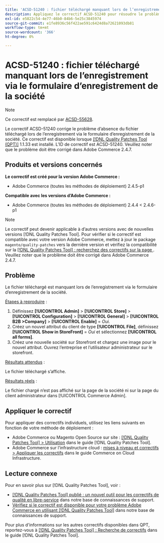 ```yaml
---
title: 'ACSD-51240 : fichier téléchargé manquant lors de l’enregistrement via le formulaire d’enregistrement de la société'
description: Appliquez le correctif ACSD-51240 pour résoudre le problème Adobe Commerce en raison duquel le fichier téléchargé est manquant lors de l’enregistrement via le formulaire d’enregistrement de l’entreprise.
exl-id: e5822c54-4e77-46b0-84b6-5e25c3845974
source-git-commit: e1fe8936c56f422ae591c6424d8a72621093db81
workflow-type: tm+mt
source-wordcount: '366'
ht-degree: 0%

---
```


# ACSD-51240 : fichier téléchargé manquant lors de l’enregistrement via le formulaire d’enregistrement de la société

>[!NOTE]
>
>Ce correctif est remplacé par [ACSD-55628](/help/support-tools/patches-available-in-qpt-tool/v1-1-42/acsd-55628-upload-file-company-registration-form-replace-file-customer-attribute-storefront.md).

Le correctif ACSD-51240 corrige le problème d’absence du fichier téléchargé lors de l’enregistrement via le formulaire d’enregistrement de la société. Ce correctif est disponible lorsque [[!DNL Quality Patches Tool (QPT)]](/help/announcements/adobe-commerce-announcements/magento-quality-patches-released-new-tool-to-self-serve-quality-patches.md) 1.1.33 est installé. L’ID de correctif est ACSD-51240. Veuillez noter que le problème doit être corrigé dans Adobe Commerce 2.4.7.

## Produits et versions concernés

**Le correctif est créé pour la version Adobe Commerce :**

* Adobe Commerce (toutes les méthodes de déploiement) 2.4.5-p1

**Compatible avec les versions d’Adobe Commerce :**

* Adobe Commerce (toutes les méthodes de déploiement) 2.4.4 &lt; 2.4.6-p1

>[!NOTE]
>
>Le correctif peut devenir applicable à d’autres versions avec de nouvelles versions [!DNL Quality Patches Tool]. Pour vérifier si le correctif est compatible avec votre version Adobe Commerce, mettez à jour le package `magento/quality-patches` vers la dernière version et vérifiez la compatibilité sur la [[!DNL Quality Patches Tool] : recherchez des correctifs sur la page ](<https://experienceleague.adobe.com/tools/commerce-quality-patches/index.html>). Veuillez noter que le problème doit être corrigé dans Adobe Commerce 2.4.7.

## Problème

Le fichier téléchargé est manquant lors de l’enregistrement via le formulaire d’enregistrement de la société.

<u>Étapes à reproduire</u> :

1. Définissez **[!UICONTROL Admin]** > **[!UICONTROL Store]** > **[!UICONTROL Configuration]** > **[!UICONTROL General]** > **[!UICONTROL B2B >Company]** > **[!UICONTROL Enable]** = *Oui*.
1. Créez un nouvel attribut du client de type **[!UICONTROL File]**, définissez **[!UICONTROL Show in StoreFront]** = *Oui* et sélectionnez **[!UICONTROL all forms]**.
1. Créez une nouvelle société sur Storefront et chargez une image pour le nouvel attribut.
Ouvrez l’entreprise et l’utilisateur administrateur sur le storefront.

<u>Résultats attendus</u> :

Le fichier téléchargé s’affiche.

<u>Résultats réels</u> :

Le fichier chargé n’est pas affiché sur la page de la société ni sur la page du client administrateur dans [!UICONTROL Commerce Admin].

## Appliquer le correctif

Pour appliquer des correctifs individuels, utilisez les liens suivants en fonction de votre méthode de déploiement :

* Adobe Commerce ou Magento Open Source sur site : [[!DNL Quality Patches Tool] > Utilisation](https://experienceleague.adobe.com/docs/commerce-operations/tools/quality-patches-tool/usage.html) dans le guide [!DNL Quality Patches Tool].
* Adobe Commerce sur l’infrastructure cloud : [mises à niveau et correctifs > Appliquer les correctifs](https://experienceleague.adobe.com/docs/commerce-cloud-service/user-guide/develop/upgrade/apply-patches.html) dans le guide Commerce on Cloud Infrastructure.

## Lecture connexe

Pour en savoir plus sur [!DNL Quality Patches Tool], voir :

* [[!DNL Quality Patches Tool] publié : un nouvel outil pour les correctifs de qualité en libre-service](/help/announcements/adobe-commerce-announcements/magento-quality-patches-released-new-tool-to-self-serve-quality-patches.md) dans notre base de connaissances de support.
* [Vérifiez si le correctif est disponible pour votre problème Adobe Commerce en utilisant  [!DNL Quality Patches Tool]](/help/support-tools/patches-available-in-qpt-tool/check-patch-for-magento-issue-with-magento-quality-patches.md) dans notre base de connaissances de support.

Pour plus d&#39;informations sur les autres correctifs disponibles dans QPT, reportez-vous à [[!DNL Quality Patches Tool] : Recherche de correctifs](https://experienceleague.adobe.com/tools/commerce-quality-patches/index.html) dans le guide [!DNL Quality Patches Tool].

